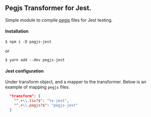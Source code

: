 ## Pegjs Transformer for Jest.

Simple module to compile [pegjs](https://pegjs.org/) files for Jest testing.


#### Installation

```
$ npm i -D pegjs-jest
```

or

```
$ yarn add --dev pegjs-jest
```


#### Jest configuration

Under transform object, and a mapper to the transformer. Below is an example of mapping `pegjs` files.

```JSON
  "transform": {
    "^.+\\.tsx?$": "ts-jest",
    "^.+\\.pegjs?$": "pegjs-jest"
  }
```
